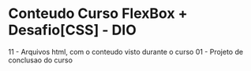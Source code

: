 # Conteudo Curso FlexBox + Desafio[CSS]  - DIO 

11 - Arquivos html, com o conteudo visto durante o curso
01 - Projeto de conclusao do curso

